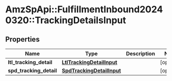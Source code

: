 # AmzSpApi::FulfillmentInbound20240320::TrackingDetailsInput

## Properties
Name | Type | Description | Notes
------------ | ------------- | ------------- | -------------
**ltl_tracking_detail** | [**LtlTrackingDetailInput**](LtlTrackingDetailInput.md) |  | [optional] 
**spd_tracking_detail** | [**SpdTrackingDetailInput**](SpdTrackingDetailInput.md) |  | [optional] 

